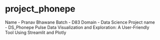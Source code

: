 # project_phonepe
Name - Pranav Bhawane
Batch - D83
Domain - Data Science
Project name - DS_Phonepe Pulse Data Visualization and Exploration: A User-Friendly Tool Using Streamlit and Plotly
